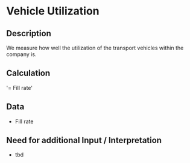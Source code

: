 # Vehicle Utilization

## Description
We measure how well the utilization of the transport vehicles within the company is.

## Calculation
'= Fill rate'

## Data
* Fill rate

## Need for additional Input / Interpretation
* tbd
